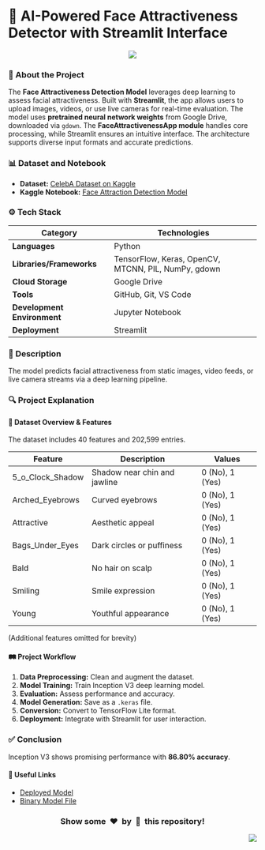 # 📜 AI-Powered Face Attractiveness Detector with Streamlit Interface 

<div align="center">
  <img src="https://futurefive.co.nz/uploads/story/2018/07/27/ThinkstockPhotos-872707982.webp" />
</div>

### 🎯 About the Project 

The **Face Attractiveness Detection Model** leverages deep learning to assess facial attractiveness. Built with **Streamlit**, the app allows users to upload images, videos, or use live cameras for real-time evaluation. The model uses **pretrained neural network weights** from Google Drive, downloaded via `gdown`. The **FaceAttractivenessApp module** handles core processing, while Streamlit ensures an intuitive interface. The architecture supports diverse input formats and accurate predictions.

### 📊 Dataset and Notebook 

- **Dataset:** [CelebA Dataset on Kaggle](https://www.kaggle.com/datasets/jessicali9530/celeba-dataset)
- **Kaggle Notebook:** [Face Attraction Detection Model](https://www.kaggle.com/code/avdhesh15/face-attraction-detection-model/notebook)

### ⚙️ Tech Stack 

| Category                | Technologies                                      |
|----------------|-----------------------------------|
| **Languages**           | Python                                        |
| **Libraries/Frameworks**| TensorFlow, Keras, OpenCV, MTCNN, PIL, NumPy, gdown |
| **Cloud Storage**      | Google Drive                                  |
| **Tools**             | GitHub, Git, VS Code                          |
| **Development Environment**| Jupyter Notebook                            |
| **Deployment**         | Streamlit                                      |

### 📝 Description 

The model predicts facial attractiveness from static images, video feeds, or live camera streams via a deep learning pipeline.

### 🔍 Project Explanation 

#### 🧩 Dataset Overview & Features 

The dataset includes 40 features and 202,599 entries.

| Feature                | Description                                      | Values |
|----------------|-----------------------------------|----------------|
| 5_o_Clock_Shadow | Shadow near chin and jawline | 0 (No), 1 (Yes) |
| Arched_Eyebrows | Curved eyebrows | 0 (No), 1 (Yes) |
| Attractive | Aesthetic appeal | 0 (No), 1 (Yes) |
| Bags_Under_Eyes | Dark circles or puffiness | 0 (No), 1 (Yes) |
| Bald | No hair on scalp | 0 (No), 1 (Yes) |
| Smiling | Smile expression | 0 (No), 1 (Yes) |
| Young | Youthful appearance | 0 (No), 1 (Yes) |

(Additional features omitted for brevity)

#### 🛤 Project Workflow 

1. **Data Preprocessing:** Clean and augment the dataset.
2. **Model Training:** Train Inception V3 deep learning model.
3. **Evaluation:** Assess performance and accuracy.
4. **Model Generation:** Save as a `.keras` file.
5. **Conversion:** Convert to TensorFlow Lite format.
6. **Deployment:** Integrate with Streamlit for user interaction.

### ✅ Conclusion 

Inception V3 shows promising performance with **86.80% accuracy**.

#### 🔗 Useful Links 

- [Deployed Model](https://attraction-detect.streamlit.app/)
- [Binary Model File](https://www.kaggle.com/code/avdhesh15/face-attraction-detection-model/output)

<div align="center">
  <h3>Show some &nbsp;❤️&nbsp; by &nbsp;🌟&nbsp; this repository!</h3>
</div>

<a href="#top"><img src="https://img.shields.io/badge/-Back%20to%20Top-red?style=for-the-badge" align="right"/></a>
